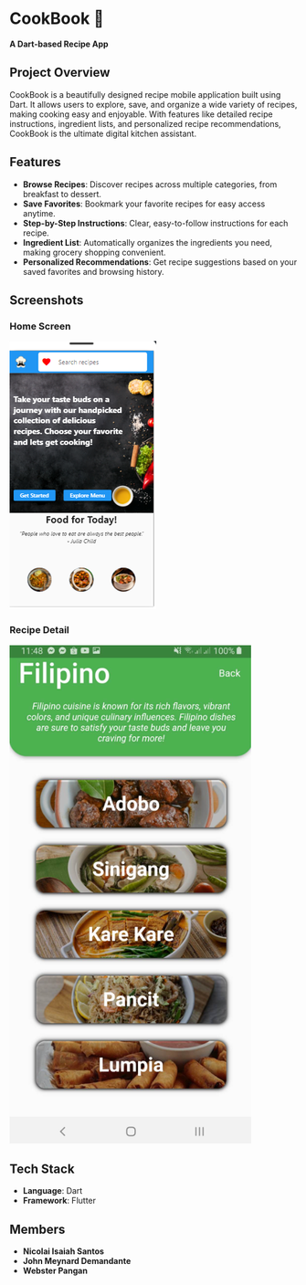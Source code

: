 # CookBook 📖

**A Dart-based Recipe App**

## Project Overview

CookBook is a beautifully designed recipe mobile application built using Dart. It allows users to explore, save, and organize a wide variety of recipes, making cooking easy and enjoyable. With features like detailed recipe instructions, ingredient lists, and personalized recipe recommendations, CookBook is the ultimate digital kitchen assistant.

## Features

- **Browse Recipes**: Discover recipes across multiple categories, from breakfast to dessert.
- **Save Favorites**: Bookmark your favorite recipes for easy access anytime.
- **Step-by-Step Instructions**: Clear, easy-to-follow instructions for each recipe.
- **Ingredient List**: Automatically organizes the ingredients you need, making grocery shopping convenient.
- **Personalized Recommendations**: Get recipe suggestions based on your saved favorites and browsing history.

## Screenshots

### Home Screen
![Home Screen](images/food.PNG)

### Recipe Detail
![Recipe Detail](images/food2.PNG)

## Tech Stack

- **Language**: Dart
- **Framework**: Flutter

## Members

- **Nicolai Isaiah Santos**
- **John Meynard Demandante**
- **Webster Pangan**
